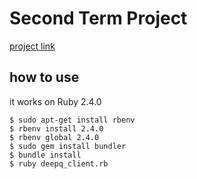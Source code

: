 # Second Term Project

[project link](https://github.com/tori-takashi/bigdata_class/tree/master/term-project/second)

## how to use

it works on Ruby 2.4.0

```
$ sudo apt-get install rbenv
$ rbenv install 2.4.0
$ rbenv global 2.4.0
$ sudo gem install bundler
$ bundle install
$ ruby deepq_client.rb
```
